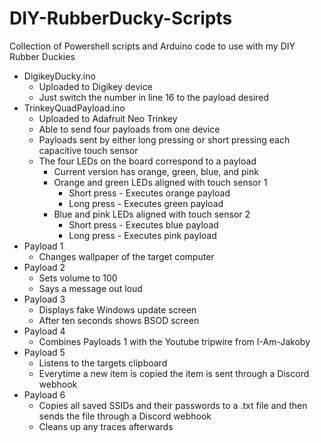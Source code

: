 # DIY-RubberDucky-Scripts
Collection of Powershell scripts and Arduino code to use with my DIY Rubber Duckies

* DigikeyDucky.ino
  * Uploaded to Digikey device
  * Just switch the number in line 16 to the payload desired
* TrinkeyQuadPayload.ino
  * Uploaded to Adafruit Neo Trinkey
  * Able to send four payloads from one device
  * Payloads sent by either long pressing or short pressing each capacitive touch sensor
  * The four LEDs on the board correspond to a payload
    * Current version has orange, green, blue, and pink
    * Orange and green LEDs aligned with touch sensor 1
      * Short press - Executes orange payload
      * Long press - Executes green payload 
    * Blue and pink LEDs aligned with touch sensor 2
      * Short press - Executes blue payload
      * Long press - Executes pink payload 
* Payload 1
  * Changes wallpaper of the target computer
* Payload 2
  * Sets volume to 100
  * Says a message out loud
* Payload 3
  * Displays fake Windows update screen
  * After ten seconds shows BSOD screen
* Payload 4
  * Combines Payloads 1 with the Youtube tripwire from I-Am-Jakoby
* Payload 5
  * Listens to the targets clipboard
  * Everytime a new item is copied the item is sent through a Discord webhook
* Payload 6
  * Copies all saved SSIDs and their passwords to a .txt file and then sends the file through a Discord webhook
  * Cleans up any traces afterwards
